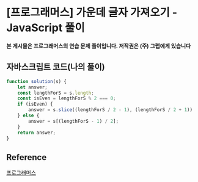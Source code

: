 # [프로그래머스] 가운데 글자 가져오기 - JavaScript 풀이

**본 게시물은 프로그래머스의 연습 문제 풀이입니다. 저작권은 (주) 그랩에게 있습니다**



## 자바스크립트 코드(나의 풀이)

```JavaScript
function solution(s) {
    let answer;
    const lengthForS = s.length;
    const isEven = lengthForS % 2 === 0;
    if (isEven) {
        answer = s.slice((lengthForS / 2 - 1), (lengthForS / 2 + 1))
    } else {
        answer = s[(lengthForS - 1) / 2];
    }
    return answer;
}
```



## Reference

[프로그래머스](https://programmers.co.kr)

